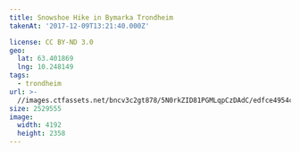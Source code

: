 ```yaml
---
title: Snowshoe Hike in Bymarka Trondheim
takenAt: '2017-12-09T13:21:40.000Z'

license: CC BY-ND 3.0
geo:
  lat: 63.401869
  lng: 10.248149
tags:
  - trondheim
url: >-
  //images.ctfassets.net/bncv3c2gt878/5N0rkZID81PGMLqpCzDAdC/edfce4954c2328c4b6a5983ea66b2624/snowshoe-hike-in-bymarka-trondheim_25089229008_o
size: 2529555
image:
  width: 4192
  height: 2358
---
```

